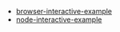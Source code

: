 - [browser-interactive-example](https://jsenv.github.io/jsenv-assert/browser-interactive-example/browser-interactive-example.html)
- [node-interactive-example](https://jsenv.github.io/jsenv-assert/node-interactive-example/node-interactive-example.html)
